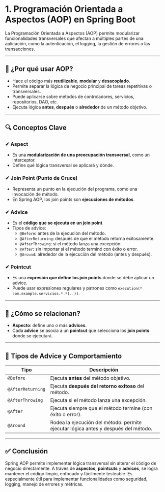 # 1. Programación Orientada a Aspectos (AOP) en Spring Boot

La Programación Orientada a Aspectos (AOP) permite modularizar funcionalidades transversales que afectan a múltiples partes de una aplicación, como la autenticación, el logging, la gestión de errores o las transacciones.

---

## 🎯 ¿Por qué usar AOP?

- Hace el código más **reutilizable**, **modular** y **desacoplado**.
- Permite separar la lógica de negocio principal de tareas repetitivas o transversales.
- Puede aplicarse sobre métodos de controladores, servicios, repositorios, DAO, etc.
- Ejecuta lógica **antes**, **después** o **alrededor** de un método objetivo.

---

## 🔍 Conceptos Clave

### ✔ Aspect
- Es una **modularización de una preocupación transversal**, como un interceptor.
- Define qué lógica transversal se aplicará y dónde.

### ✔ Join Point (Punto de Cruce)
- Representa un punto en la ejecución del programa, como una invocación de método.
- En Spring AOP, los join points son **ejecuciones de métodos**.

### ✔ Advice
- Es el **código que se ejecuta en un join point**.
- Tipos de advice:
  - `@Before`: antes de la ejecución del método.
  - `@AfterReturning`: después de que el método retorna exitosamente.
  - `@AfterThrowing`: si el método lanza una excepción.
  - `@After`: sin importar si el método terminó con éxito o error.
  - `@Around`: alrededor de la ejecución del método (antes y después).

### ✔ Pointcut
- Es una **expresión que define los join points** donde se debe aplicar un advice.
- Puede usar expresiones regulares y patrones como `execution(* com.example.servicios.*.*(..))`.

---

## 🧠 ¿Cómo se relacionan?

- **Aspecto**: define uno o más **advices**.
- Cada **advice** se asocia a un **pointcut** que selecciona los **join points** donde se ejecutará.

---

## 🧪 Tipos de Advice y Comportamiento

| Tipo             | Descripción                                                                            |
|------------------|----------------------------------------------------------------------------------------|
| `@Before`        | Ejecuta **antes** del método objetivo.                                                 |
| `@AfterReturning`| Ejecuta **después del retorno exitoso** del método.                                   |
| `@AfterThrowing` | Ejecuta si el método lanza una excepción.                                             |
| `@After`         | Ejecuta siempre que el método termine (con éxito o error).                            |
| `@Around`        | Rodea la ejecución del método: permite ejecutar lógica antes y después del método.    |

---

## ✅ Conclusión

Spring AOP permite implementar lógica transversal sin alterar el código de negocio directamente. A través de **aspectos**, **pointcuts** y **advices**, se logra mantener el código limpio, enfocado y fácilmente testeable. Es especialmente útil para implementar funcionalidades como seguridad, logging, manejo de errores y métricas.

